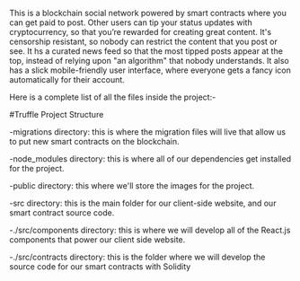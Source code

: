 This is a blockchain social network powered by smart contracts where you can get paid to post.
Other users can tip your status updates with cryptocurrency, so that you’re rewarded for creating great content.
It's censorship resistant, so nobody can restrict the content that you post or see.
It hs a curated news feed so that the most tipped posts appear at the top, instead of relying upon "an algorithm" that nobody understands.
It also has a slick mobile-friendly user interface, where everyone gets a fancy icon automatically for their account.

Here is a complete list of all the files inside the project:-

#Truffle Project Structure

-migrations directory: this is where the migration files will live that allow us to put new smart contracts on the blockchain.

-node_modules directory: this is where all of our dependencies get installed for the project.

-public directory: this where we'll store the images for the project.

-src directory: this is the main folder for our client-side website, and our smart contract source code.

-./src/components directory: this is where we will develop all of the React.js components that power our client side website.

-./src/contracts directory: this is the folder where we will develop the source code for our smart contracts with Solidity

